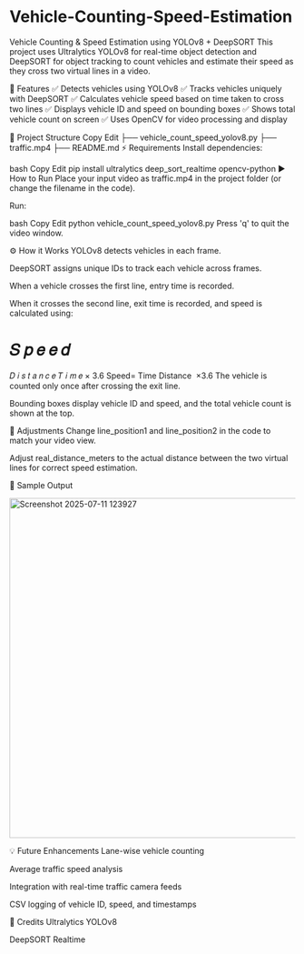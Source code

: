 # Vehicle-Counting-Speed-Estimation
Vehicle Counting & Speed Estimation using YOLOv8 + DeepSORT
This project uses Ultralytics YOLOv8 for real-time object detection and DeepSORT for object tracking to count vehicles and estimate their speed as they cross two virtual lines in a video.

🎯 Features
✅ Detects vehicles using YOLOv8
✅ Tracks vehicles uniquely with DeepSORT
✅ Calculates vehicle speed based on time taken to cross two lines
✅ Displays vehicle ID and speed on bounding boxes
✅ Shows total vehicle count on screen
✅ Uses OpenCV for video processing and display

📂 Project Structure
Copy
Edit
├── vehicle_count_speed_yolov8.py
├── traffic.mp4
├── README.md
⚡ Requirements
Install dependencies:

bash
Copy
Edit
pip install ultralytics deep_sort_realtime opencv-python
▶️ How to Run
Place your input video as traffic.mp4 in the project folder (or change the filename in the code).

Run:

bash
Copy
Edit
python vehicle_count_speed_yolov8.py
Press 'q' to quit the video window.

⚙️ How it Works
YOLOv8 detects vehicles in each frame.

DeepSORT assigns unique IDs to track each vehicle across frames.

When a vehicle crosses the first line, entry time is recorded.

When it crosses the second line, exit time is recorded, and speed is calculated using:

𝑆
𝑝
𝑒
𝑒
𝑑
=
𝐷
𝑖
𝑠
𝑡
𝑎
𝑛
𝑐
𝑒
𝑇
𝑖
𝑚
𝑒
×
3.6
Speed= 
Time
Distance
​
 ×3.6
The vehicle is counted only once after crossing the exit line.

Bounding boxes display vehicle ID and speed, and the total vehicle count is shown at the top.

📝 Adjustments
Change line_position1 and line_position2 in the code to match your video view.

Adjust real_distance_meters to the actual distance between the two virtual lines for correct speed estimation.

🎥 Sample Output

<img width="797" height="598" alt="Screenshot 2025-07-11 123927" src="https://github.com/user-attachments/assets/a120d176-0b7d-4bbb-9f85-cf48c036365f" />


💡 Future Enhancements
Lane-wise vehicle counting

Average traffic speed analysis

Integration with real-time traffic camera feeds

CSV logging of vehicle ID, speed, and timestamps

📌 Credits
Ultralytics YOLOv8

DeepSORT Realtime
